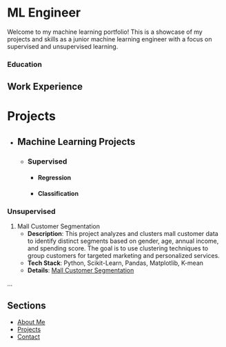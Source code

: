 # ML Engineer 

Welcome to my machine learning portfolio! This is a showcase of my projects and skills as a junior machine learning engineer with a focus on supervised and unsupervised learning.

### Education

## Work Experience

# **Projects**
   - ## **Machine Learning Projects**
      - ### Supervised
         - #### Regression
         - #### Classification
### Unsupervised
   1. Mall Customer Segmentation
      - **Description**: This project analyzes and clusters mall customer data to identify distinct segments based on gender, age, annual income, and spending score. The goal is to use clustering techniques to group customers for targeted marketing and   personalized services.
      - **Tech Stack**: Python, Scikit-Learn, Pandas, Matplotlib, K-mean
      - **Details**: [Mall Customer Segmentation][mall-segmentation]

...

[mall-segmentation]: https://github.com/MohamedAhmed35/portfolio/blob/main/projects/ML%20projects/Unsupervised/Mall_customer_segmentation.ipynb


## Sections
- [About Me](about.md)
- [Projects](projects.md)
- [Contact](contact.md)
